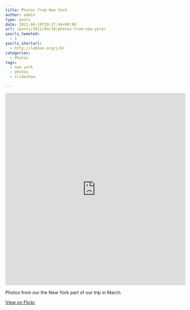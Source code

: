 ```yaml
---
title: Photos from New York
author: admin
type: posts
date: 2011-04-10T19:27:44+00:00
url: /posts/2011/04/10/photos-from-new-york/
yourls_tweeted:
  - 1
yourls_shorturl:
  - http://lobban.org/i/6r
categories:
  - Photos
tags:
  - new york
  - photos
  - slideshow

---
```

<iframe align="center" src="http://www.flickr.com/slideShow/index.gne?group_id=&#038;user_id=59618683@N00&#038;set_id=72157626466367620&#038;text=" frameBorder="0" width="564" height="600" scrolling="no"></iframe>

Photos from our the New York part of our trip in March.

[View on Flickr][1]

 [1]: http://www.flickr.com/photos/nonimage/sets/72157626466367620/
